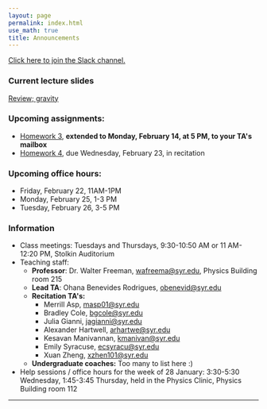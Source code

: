 ```yaml
---
layout: page 
permalink: index.html
use_math: true
title: Announcements
---
```


<a href="https://join.slack.com/t/phy211-spring2019/shared_invite/enQtNTIyNTYzMTc4NTMyLTVhOTA4MGQzZDg5M2U5ZGE0NDVlZTZlNmU0ZWVhYTAyMzcyNTMwZDY3YzZjYmQ2OTZkYTkzMzBjMDFjMDFlZWQ">Click here to join the Slack channel.</a>



### Current lecture slides

<a href="slides/lecture11.pdf">Review; gravity</a>

### Upcoming assignments:

* <a href="hw/hw3.pdf">Homework 3</a>, **extended to Monday, February 14, at 5 PM, to your TA's mailbox**
* <a href="hw/hw4.pdf">Homework 4</a>, due Wednesday, February 23, in recitation 

### Upcoming office hours:

* Friday, February 22, 11AM-1PM
* Monday, February 25, 1-3 PM
* Tuesday, February 26, 3-5 PM

 

### Information

- Class meetings: Tuesdays and Thursdays, 9:30-10:50 AM or 11 AM-12:20 PM, Stolkin Auditorium
- Teaching staff:
   - **Professor**: Dr. Walter Freeman, <wafreema@syr.edu>, Physics Building room 215
   - **Lead TA**: Ohana Benevides Rodrigues, <obenevid@syr.edu>
   - **Recitation TA's:**
        - Merrill Asp, <masp01@syr.edu> 
        - Bradley Cole, <bgcole@syr.edu> 
        - Julia Gianni, <jagianni@syr.edu> 
        - Alexander Hartwell, <arhartwe@syr.edu> 
        - Kesavan Manivannan, <kmanivan@syr.edu> 
        - Emily Syracuse, <ecsyracu@syr.edu> 
        - Xuan Zheng, <xzhen101@syr.edu> 
   - **Undergraduate coaches:** Too many to list here :)
- Help sessions / office hours for the week of 28 January: 3:30-5:30 Wednesday, 1:45-3:45 Thursday, held in the Physics Clinic, Physics Building room 112
   
---

<br>

<!--
<center> <img src="woodpecker.jpg">
<br>
<em>Pileated woodpecker, Glover Park, Washington DC.<br><br>
What's special about his tail that lets him keep his balance?<br>
How did he make that hole in fifteen seconds or so?
</em>
</center>
-->

